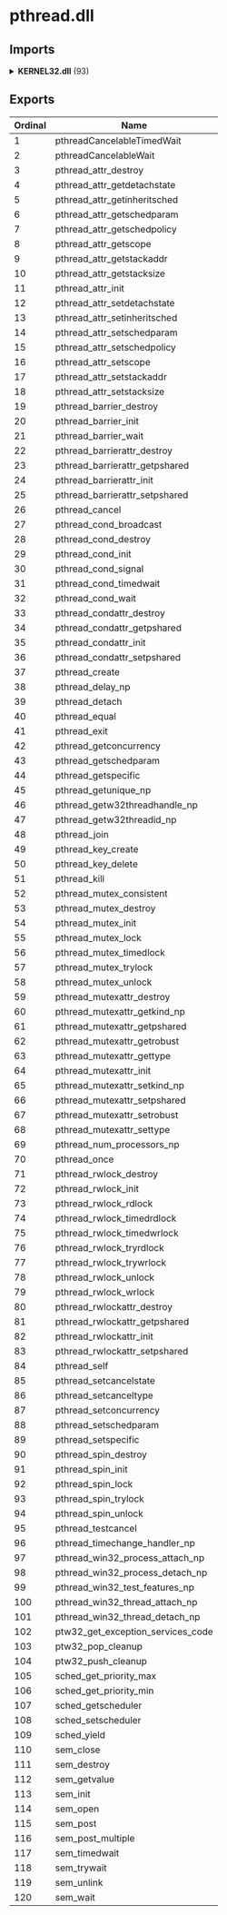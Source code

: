 # pthread.dll

## Imports

<details><summary><b>KERNEL32.dll</b> (93)</summary><p>

| Ordinal | Name |
| ------- | ---- |
| 134 | CloseHandle |
| 303 | DuplicateHandle |
| 615 | GetLastError |
| 1343 | SetLastError |
| 1316 | SetEvent |
| 1226 | ResetEvent |
| 1208 | ReleaseSemaphore |
| 1510 | WaitForSingleObject |
| 188 | CreateEventA |
| 1419 | Sleep |
| 1508 | WaitForMultipleObjects |
| 541 | GetCurrentProcess |
| 542 | GetCurrentProcessId |
| 545 | GetCurrentThread |
| 546 | GetCurrentThreadId |
| 1387 | SetThreadPriority |
| 776 | GetThreadPriority |
| 1427 | SuspendThread |
| 1233 | ResumeThread |
| 1452 | TlsAlloc |
| 1454 | TlsGetValue |
| 1455 | TlsSetValue |
| 1453 | TlsFree |
| 766 | GetThreadContext |
| 1377 | SetThreadContext |
| 1040 | OpenProcess |
| 742 | GetSystemDirectoryA |
| 433 | FreeLibrary |
| 693 | GetProcAddress |
| 964 | LoadLibraryA |
| 694 | GetProcessAffinityMask |
| 233 | CreateSemaphoreA |
| 203 | CreateFileW |
| 1235 | RtlCaptureContext |
| 1242 | RtlLookupFunctionEntry |
| 1249 | RtlVirtualUnwind |
| 1468 | UnhandledExceptionFilter |
| 1403 | SetUnhandledExceptionFilter |
| 1434 | TerminateProcess |
| 905 | IsProcessorFeaturePresent |
| 1104 | QueryPerformanceCounter |
| 752 | GetSystemTimeAsFileTime |
| 876 | InitializeSListHead |
| 898 | IsDebuggerPresent |
| 727 | GetStartupInfoW |
| 638 | GetModuleHandleW |
| 1248 | RtlUnwindEx |
| 880 | InterlockedFlushSList |
| 1247 | RtlUnwind |
| 309 | EnterCriticalSection |
| 960 | LeaveCriticalSection |
| 273 | DeleteCriticalSection |
| 872 | InitializeCriticalSectionAndSpinCount |
| 966 | LoadLibraryExW |
| 1126 | RaiseException |
| 356 | ExitProcess |
| 637 | GetModuleHandleExW |
| 242 | CreateThread |
| 357 | ExitThread |
| 434 | FreeLibraryAndExitThread |
| 789 | GetTimeZoneInformation |
| 634 | GetModuleFileNameW |
| 846 | HeapAlloc |
| 850 | HeapFree |
| 155 | CompareStringW |
| 948 | LCMapStringW |
| 379 | FindClose |
| 385 | FindFirstFileExW |
| 402 | FindNextFileW |
| 910 | IsValidCodePage |
| 440 | GetACP |
| 670 | GetOEMCP |
| 455 | GetCPInfo |
| 476 | GetCommandLineA |
| 477 | GetCommandLineW |
| 1010 | MultiByteToWideChar |
| 1549 | WideCharToMultiByte |
| 574 | GetEnvironmentStringsW |
| 432 | FreeEnvironmentStringsW |
| 1314 | SetEnvironmentVariableW |
| 699 | GetProcessHeap |
| 729 | GetStdHandle |
| 597 | GetFileType |
| 734 | GetStringTypeW |
| 855 | HeapSize |
| 853 | HeapReAlloc |
| 1367 | SetStdHandle |
| 421 | FlushFileBuffers |
| 1569 | WriteFile |
| 496 | GetConsoleCP |
| 514 | GetConsoleMode |
| 1329 | SetFilePointerEx |
| 1568 | WriteConsoleW |

</p></details>

## Exports


| Ordinal | Name |
| ------- | ---- |
| 1 | pthreadCancelableTimedWait |
| 2 | pthreadCancelableWait |
| 3 | pthread_attr_destroy |
| 4 | pthread_attr_getdetachstate |
| 5 | pthread_attr_getinheritsched |
| 6 | pthread_attr_getschedparam |
| 7 | pthread_attr_getschedpolicy |
| 8 | pthread_attr_getscope |
| 9 | pthread_attr_getstackaddr |
| 10 | pthread_attr_getstacksize |
| 11 | pthread_attr_init |
| 12 | pthread_attr_setdetachstate |
| 13 | pthread_attr_setinheritsched |
| 14 | pthread_attr_setschedparam |
| 15 | pthread_attr_setschedpolicy |
| 16 | pthread_attr_setscope |
| 17 | pthread_attr_setstackaddr |
| 18 | pthread_attr_setstacksize |
| 19 | pthread_barrier_destroy |
| 20 | pthread_barrier_init |
| 21 | pthread_barrier_wait |
| 22 | pthread_barrierattr_destroy |
| 23 | pthread_barrierattr_getpshared |
| 24 | pthread_barrierattr_init |
| 25 | pthread_barrierattr_setpshared |
| 26 | pthread_cancel |
| 27 | pthread_cond_broadcast |
| 28 | pthread_cond_destroy |
| 29 | pthread_cond_init |
| 30 | pthread_cond_signal |
| 31 | pthread_cond_timedwait |
| 32 | pthread_cond_wait |
| 33 | pthread_condattr_destroy |
| 34 | pthread_condattr_getpshared |
| 35 | pthread_condattr_init |
| 36 | pthread_condattr_setpshared |
| 37 | pthread_create |
| 38 | pthread_delay_np |
| 39 | pthread_detach |
| 40 | pthread_equal |
| 41 | pthread_exit |
| 42 | pthread_getconcurrency |
| 43 | pthread_getschedparam |
| 44 | pthread_getspecific |
| 45 | pthread_getunique_np |
| 46 | pthread_getw32threadhandle_np |
| 47 | pthread_getw32threadid_np |
| 48 | pthread_join |
| 49 | pthread_key_create |
| 50 | pthread_key_delete |
| 51 | pthread_kill |
| 52 | pthread_mutex_consistent |
| 53 | pthread_mutex_destroy |
| 54 | pthread_mutex_init |
| 55 | pthread_mutex_lock |
| 56 | pthread_mutex_timedlock |
| 57 | pthread_mutex_trylock |
| 58 | pthread_mutex_unlock |
| 59 | pthread_mutexattr_destroy |
| 60 | pthread_mutexattr_getkind_np |
| 61 | pthread_mutexattr_getpshared |
| 62 | pthread_mutexattr_getrobust |
| 63 | pthread_mutexattr_gettype |
| 64 | pthread_mutexattr_init |
| 65 | pthread_mutexattr_setkind_np |
| 66 | pthread_mutexattr_setpshared |
| 67 | pthread_mutexattr_setrobust |
| 68 | pthread_mutexattr_settype |
| 69 | pthread_num_processors_np |
| 70 | pthread_once |
| 71 | pthread_rwlock_destroy |
| 72 | pthread_rwlock_init |
| 73 | pthread_rwlock_rdlock |
| 74 | pthread_rwlock_timedrdlock |
| 75 | pthread_rwlock_timedwrlock |
| 76 | pthread_rwlock_tryrdlock |
| 77 | pthread_rwlock_trywrlock |
| 78 | pthread_rwlock_unlock |
| 79 | pthread_rwlock_wrlock |
| 80 | pthread_rwlockattr_destroy |
| 81 | pthread_rwlockattr_getpshared |
| 82 | pthread_rwlockattr_init |
| 83 | pthread_rwlockattr_setpshared |
| 84 | pthread_self |
| 85 | pthread_setcancelstate |
| 86 | pthread_setcanceltype |
| 87 | pthread_setconcurrency |
| 88 | pthread_setschedparam |
| 89 | pthread_setspecific |
| 90 | pthread_spin_destroy |
| 91 | pthread_spin_init |
| 92 | pthread_spin_lock |
| 93 | pthread_spin_trylock |
| 94 | pthread_spin_unlock |
| 95 | pthread_testcancel |
| 96 | pthread_timechange_handler_np |
| 97 | pthread_win32_process_attach_np |
| 98 | pthread_win32_process_detach_np |
| 99 | pthread_win32_test_features_np |
| 100 | pthread_win32_thread_attach_np |
| 101 | pthread_win32_thread_detach_np |
| 102 | ptw32_get_exception_services_code |
| 103 | ptw32_pop_cleanup |
| 104 | ptw32_push_cleanup |
| 105 | sched_get_priority_max |
| 106 | sched_get_priority_min |
| 107 | sched_getscheduler |
| 108 | sched_setscheduler |
| 109 | sched_yield |
| 110 | sem_close |
| 111 | sem_destroy |
| 112 | sem_getvalue |
| 113 | sem_init |
| 114 | sem_open |
| 115 | sem_post |
| 116 | sem_post_multiple |
| 117 | sem_timedwait |
| 118 | sem_trywait |
| 119 | sem_unlink |
| 120 | sem_wait |

</p></details>

